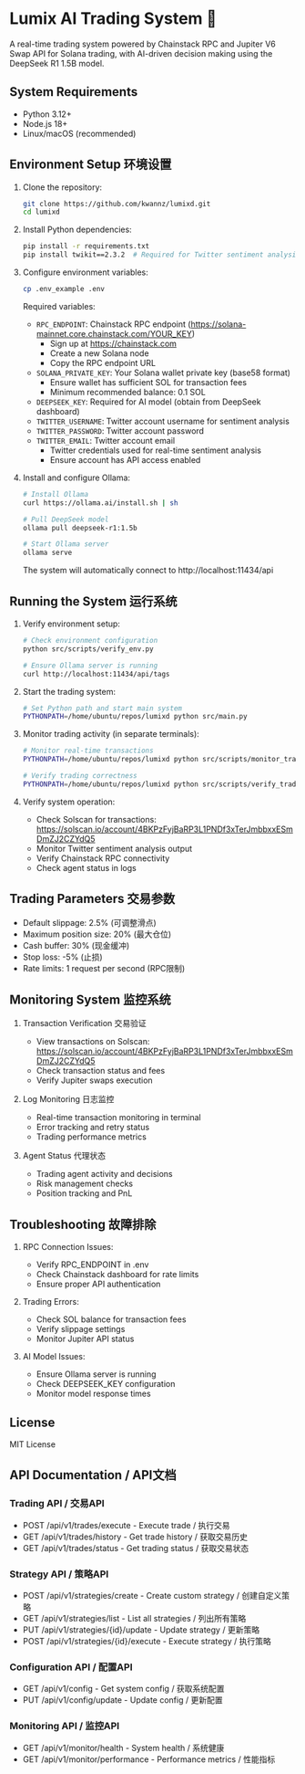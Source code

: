 # Lumix AI Trading System 🤖

A real-time trading system powered by Chainstack RPC and Jupiter V6 Swap API for Solana trading, with AI-driven decision making using the DeepSeek R1 1.5B model.

## System Requirements
- Python 3.12+
- Node.js 18+
- Linux/macOS (recommended)

## Environment Setup 环境设置

1. Clone the repository:
   ```bash
   git clone https://github.com/kwannz/lumixd.git
   cd lumixd
   ```

2. Install Python dependencies:
   ```bash
   pip install -r requirements.txt
   pip install twikit==2.3.2  # Required for Twitter sentiment analysis
   ```

3. Configure environment variables:
   ```bash
   cp .env_example .env
   ```
   Required variables:
   - `RPC_ENDPOINT`: Chainstack RPC endpoint (https://solana-mainnet.core.chainstack.com/YOUR_KEY)
     - Sign up at https://chainstack.com
     - Create a new Solana node
     - Copy the RPC endpoint URL
   - `SOLANA_PRIVATE_KEY`: Your Solana wallet private key (base58 format)
     - Ensure wallet has sufficient SOL for transaction fees
     - Minimum recommended balance: 0.1 SOL
   - `DEEPSEEK_KEY`: Required for AI model (obtain from DeepSeek dashboard)
   - `TWITTER_USERNAME`: Twitter account username for sentiment analysis
   - `TWITTER_PASSWORD`: Twitter account password
   - `TWITTER_EMAIL`: Twitter account email
     - Twitter credentials used for real-time sentiment analysis
     - Ensure account has API access enabled

4. Install and configure Ollama:
   ```bash
   # Install Ollama
   curl https://ollama.ai/install.sh | sh

   # Pull DeepSeek model
   ollama pull deepseek-r1:1.5b

   # Start Ollama server
   ollama serve
   ```
   The system will automatically connect to http://localhost:11434/api

## Running the System 运行系统

1. Verify environment setup:
   ```bash
   # Check environment configuration
   python src/scripts/verify_env.py
   
   # Ensure Ollama server is running
   curl http://localhost:11434/api/tags
   ```

2. Start the trading system:
   ```bash
   # Set Python path and start main system
   PYTHONPATH=/home/ubuntu/repos/lumixd python src/main.py
   ```

3. Monitor trading activity (in separate terminals):
   ```bash
   # Monitor real-time transactions
   PYTHONPATH=/home/ubuntu/repos/lumixd python src/scripts/monitor_trading.py

   # Verify trading correctness
   PYTHONPATH=/home/ubuntu/repos/lumixd python src/scripts/verify_trading.py
   ```

4. Verify system operation:
   - Check Solscan for transactions: https://solscan.io/account/4BKPzFyjBaRP3L1PNDf3xTerJmbbxxESmDmZJ2CZYdQ5
   - Monitor Twitter sentiment analysis output
   - Verify Chainstack RPC connectivity
   - Check agent status in logs

## Trading Parameters 交易参数

- Default slippage: 2.5% (可调整滑点)
- Maximum position size: 20% (最大仓位)
- Cash buffer: 30% (现金缓冲)
- Stop loss: -5% (止损)
- Rate limits: 1 request per second (RPC限制)

## Monitoring System 监控系统

1. Transaction Verification 交易验证
   - View transactions on Solscan: https://solscan.io/account/4BKPzFyjBaRP3L1PNDf3xTerJmbbxxESmDmZJ2CZYdQ5
   - Check transaction status and fees
   - Verify Jupiter swaps execution

2. Log Monitoring 日志监控
   - Real-time transaction monitoring in terminal
   - Error tracking and retry status
   - Trading performance metrics

3. Agent Status 代理状态
   - Trading agent activity and decisions
   - Risk management checks
   - Position tracking and PnL

## Troubleshooting 故障排除

1. RPC Connection Issues:
   - Verify RPC_ENDPOINT in .env
   - Check Chainstack dashboard for rate limits
   - Ensure proper API authentication

2. Trading Errors:
   - Check SOL balance for transaction fees
   - Verify slippage settings
   - Monitor Jupiter API status

3. AI Model Issues:
   - Ensure Ollama server is running
   - Check DEEPSEEK_KEY configuration
   - Monitor model response times

## License
MIT License

## API Documentation / API文档

### Trading API / 交易API
- POST /api/v1/trades/execute - Execute trade / 执行交易
- GET /api/v1/trades/history - Get trade history / 获取交易历史
- GET /api/v1/trades/status - Get trading status / 获取交易状态

### Strategy API / 策略API
- POST /api/v1/strategies/create - Create custom strategy / 创建自定义策略
- GET /api/v1/strategies/list - List all strategies / 列出所有策略
- PUT /api/v1/strategies/{id}/update - Update strategy / 更新策略
- POST /api/v1/strategies/{id}/execute - Execute strategy / 执行策略

### Configuration API / 配置API
- GET /api/v1/config - Get system config / 获取系统配置
- PUT /api/v1/config/update - Update config / 更新配置

### Monitoring API / 监控API
- GET /api/v1/monitor/health - System health / 系统健康
- GET /api/v1/monitor/performance - Performance metrics / 性能指标
